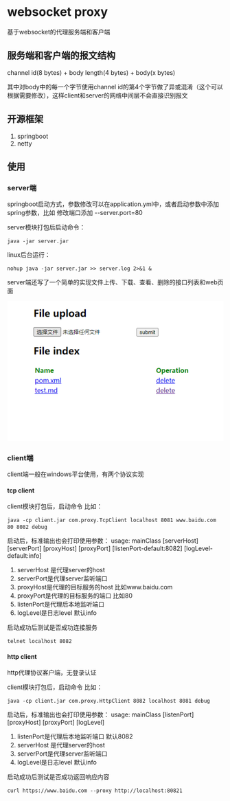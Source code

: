 # websocket proxy

基于websocket的代理服务端和客户端

## 服务端和客户端的报文结构

channel id(8 bytes) + body length(4 bytes) + body(x bytes)

其中对body中的每一个字节使用channel id的第4个字节做了异或混淆（这个可以根据需要修改），这样client和server的网络中间层不会直接识别报文

## 开源框架

1. springboot
2. netty

## 使用

### server端

springboot启动方式，参数修改可以在application.yml中，或者启动参数中添加spring参数，比如 修改端口添加 --server.port=80

server模块打包后启动命令：

```
java -jar server.jar 
```

linux后台运行：

```shell
nohup java -jar server.jar >> server.log 2>&1 &
```

server端还写了一个简单的实现文件上传、下载、查看、删除的接口列表和web页面

![alt 文件](img/file.png)

### client端

client端一般在windows平台使用，有两个协议实现

#### tcp client

client模块打包后，启动命令 比如：

```shell
java -cp client.jar com.proxy.TcpClient localhost 8081 www.baidu.com 80 8082 debug
```

启动后，标准输出也会打印使用参数： usage:
mainClass [serverHost] [serverPort] [proxyHost] [proxyPort] [listenPort-default:8082] [logLevel-default:info]

1. serverHost 是代理server的host
2. serverPort是代理server监听端口
3. proxyHost是代理的目标服务的host 比如www.baidu.com
4. proxyPort是代理的目标服务的端口 比如80
5. listenPort是代理后本地监听端口
6. logLevel是日志level 默认info

启动成功后测试是否成功连接服务

```shell
telnet localhost 8082
```

#### http client

http代理协议客户端，无登录认证

client模块打包后，启动命令 比如：

```shell
java -cp client.jar com.proxy.HttpClient 8082 localhost 8081 debug
```

启动后，标准输出也会打印使用参数： usage: mainClass [listenPort] [proxyHost] [proxyPort] [logLevel]

1. listenPort是代理后本地监听端口 默认8082
2. serverHost 是代理server的host
3. serverPort是代理server监听端口
4. logLevel是日志level 默认info

启动成功后测试是否成功返回响应内容

```shell
curl https://www.baidu.com --proxy http://localhost:80821
```